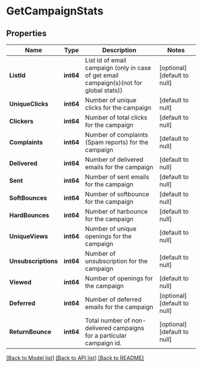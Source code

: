 # GetCampaignStats

## Properties
Name | Type | Description | Notes
------------ | ------------- | ------------- | -------------
**ListId** | **int64** | List Id of email campaign (only in case of get email campaign(s)(not for global stats)) | [optional] [default to null]
**UniqueClicks** | **int64** | Number of unique clicks for the campaign | [default to null]
**Clickers** | **int64** | Number of total clicks for the campaign | [default to null]
**Complaints** | **int64** | Number of complaints (Spam reports) for the campaign | [default to null]
**Delivered** | **int64** | Number of delivered emails for the campaign | [default to null]
**Sent** | **int64** | Number of sent emails for the campaign | [default to null]
**SoftBounces** | **int64** | Number of softbounce for the campaign | [default to null]
**HardBounces** | **int64** | Number of harbounce for the campaign | [default to null]
**UniqueViews** | **int64** | Number of unique openings for the campaign | [default to null]
**Unsubscriptions** | **int64** | Number of unsubscription for the campaign | [default to null]
**Viewed** | **int64** | Number of openings for the campaign | [default to null]
**Deferred** | **int64** | Number of deferred emails for the campaign | [optional] [default to null]
**ReturnBounce** | **int64** | Total number of non-delivered campaigns for a particular campaign id. | [optional] [default to null]

[[Back to Model list]](../README.md#documentation-for-models) [[Back to API list]](../README.md#documentation-for-api-endpoints) [[Back to README]](../README.md)


